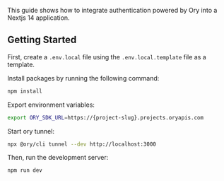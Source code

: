 This guide shows how to integrate authentication powered by Ory into a Nextjs 14 application.

## Getting Started

First, create a `.env.local` file using the `.env.local.template` file as a template.

Install packages by running the following command:

```bash
npm install
```

Export environment variables:

```bash
export ORY_SDK_URL=https://{project-slug}.projects.oryapis.com
```

Start ory tunnel:

```bash
npx @ory/cli tunnel --dev http://localhost:3000
```

Then, run the development server:

```bash
npm run dev
```
